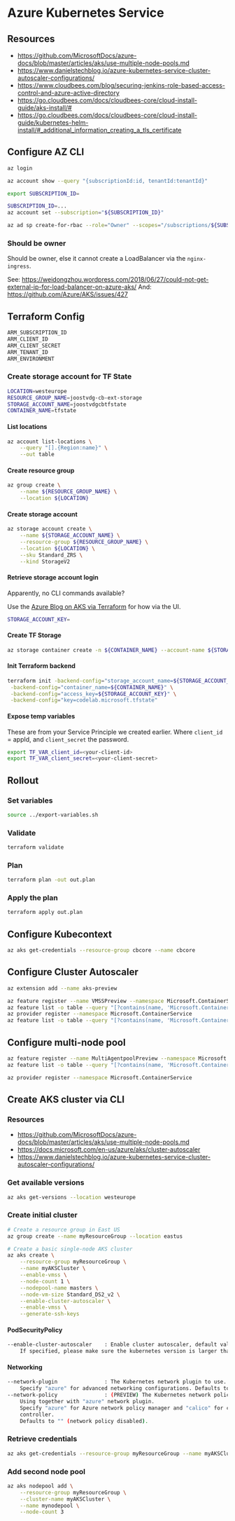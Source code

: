 # Azure Kubernetes Service

## Resources

* https://github.com/MicrosoftDocs/azure-docs/blob/master/articles/aks/use-multiple-node-pools.md
* https://www.danielstechblog.io/azure-kubernetes-service-cluster-autoscaler-configurations/
* https://www.cloudbees.com/blog/securing-jenkins-role-based-access-control-and-azure-active-directory
* https://go.cloudbees.com/docs/cloudbees-core/cloud-install-guide/aks-install/#
* https://go.cloudbees.com/docs/cloudbees-core/cloud-install-guide/kubernetes-helm-install/#_additional_information_creating_a_tls_certificate

## Configure AZ CLI

```bash
az login
```

```bash
az account show --query "{subscriptionId:id, tenantId:tenantId}"
```

```bash
export SUBSCRIPTION_ID=
```

```bash
SUBSCRIPTION_ID=...
az account set --subscription="${SUBSCRIPTION_ID}"
```

```bash
az ad sp create-for-rbac --role="Owner" --scopes="/subscriptions/${SUBSCRIPTION_ID}"
```

### Should be owner

Should be owner, else it cannot create a LoadBalancer via the `nginx-ingress`.

See: https://weidongzhou.wordpress.com/2018/06/27/could-not-get-external-ip-for-load-balancer-on-azure-aks/
And: https://github.com/Azure/AKS/issues/427

## Terraform Config

```bash
ARM_SUBSCRIPTION_ID
ARM_CLIENT_ID
ARM_CLIENT_SECRET
ARM_TENANT_ID
ARM_ENVIRONMENT
```

### Create storage account for TF State

```bash
LOCATION=westeurope
RESOURCE_GROUP_NAME=joostvdg-cb-ext-storage
STORAGE_ACCOUNT_NAME=joostvdgcbtfstate
CONTAINER_NAME=tfstate
```

#### List locations

```bash
az account list-locations \
    --query "[].{Region:name}" \
    --out table
```

#### Create resource group

```bash
az group create \
    --name ${RESOURCE_GROUP_NAME} \
    --location ${LOCATION}
```

#### Create storage account

```bash
az storage account create \
    --name ${STORAGE_ACCOUNT_NAME} \
    --resource-group ${RESOURCE_GROUP_NAME} \
    --location ${LOCATION} \
    --sku Standard_ZRS \
    --kind StorageV2
```

#### Retrieve storage account login

Apparently, no CLI commands available?

Use the [Azure Blog on AKS via Terraform](https://docs.microsoft.com/en-us/azure/terraform/terraform-create-k8s-cluster-with-tf-and-aks#set-up-azure-storage-to-store-terraform-state) for how via the UI.

```bash
STORAGE_ACCOUNT_KEY=
```

#### Create TF Storage

```bash
az storage container create -n ${CONTAINER_NAME} --account-name ${STORAGE_ACCOUNT_NAME} --account-key ${STORAGE_ACCOUNT_KEY}
```

#### Init Terraform backend

```bash
terraform init -backend-config="storage_account_name=${STORAGE_ACCOUNT_NAME}" \
 -backend-config="container_name=${CONTAINER_NAME}" \
 -backend-config="access_key=${STORAGE_ACCOUNT_KEY}" \
 -backend-config="key=codelab.microsoft.tfstate"
```

#### Expose temp variables

These are from your Service Principle we created earlier.
Where `client_id` = appId, and `client_secret` the password.

```bash
export TF_VAR_client_id=<your-client-id>
export TF_VAR_client_secret=<your-client-secret>
```

## Rollout

### Set variables

```bash
source ../export-variables.sh
```

### Validate

```bash
terraform validate
```

### Plan

```bash
terraform plan -out out.plan
```

### Apply the plan

```bash
terraform apply out.plan
```

## Configure Kubecontext

```bash
az aks get-credentials --resource-group cbcore --name cbcore
```

## Configure Cluster Autoscaler

```bash
az extension add --name aks-preview
```

```bash
az feature register --name VMSSPreview --namespace Microsoft.ContainerService
az feature list -o table --query "[?contains(name, 'Microsoft.ContainerService/VMSSPreview')].{Name:name,State:properties.state}"
az provider register --namespace Microsoft.ContainerService
az feature list -o table --query "[?contains(name, 'Microsoft.ContainerService')].{Name:name,State:properties.state}"
```

## Configure multi-node pool

```bash
az feature register --name MultiAgentpoolPreview --namespace Microsoft.ContainerService
az feature list -o table --query "[?contains(name, 'Microsoft.ContainerService/MultiAgentpoolPreview')].{Name:name,State:properties.state}"
```

```bash
az provider register --namespace Microsoft.ContainerService
```

## Create AKS cluster via CLI

### Resources

* https://github.com/MicrosoftDocs/azure-docs/blob/master/articles/aks/use-multiple-node-pools.md
* https://docs.microsoft.com/en-us/azure/aks/cluster-autoscaler
* https://www.danielstechblog.io/azure-kubernetes-service-cluster-autoscaler-configurations/

### Get available versions

```bash
az aks get-versions --location westeurope
```

### Create initial cluster

```bash
# Create a resource group in East US
az group create --name myResourceGroup --location eastus

# Create a basic single-node AKS cluster
az aks create \
    --resource-group myResourceGroup \
    --name myAKSCluster \
    --enable-vmss \
    --node-count 1 \
    --nodepool-name masters \
    --node-vm-size Standard_DS2_v2 \
    --enable-cluster-autoscaler \
    --enable-vmss \
    --generate-ssh-keys
```

#### PodSecurityPolicy

```bash
--enable-cluster-autoscaler    : Enable cluster autoscaler, default value is false.
    If specified, please make sure the kubernetes version is larger than 1.10.6.
```

#### Networking

```bash
--network-plugin               : The Kubernetes network plugin to use.
    Specify "azure" for advanced networking configurations. Defaults to "kubenet".
--network-policy               : (PREVIEW) The Kubernetes network policy to use.
    Using together with "azure" network plugin.
    Specify "azure" for Azure network policy manager and "calico" for calico network policy
    controller.
    Defaults to "" (network policy disabled).
```

### Retrieve credentials

```bash
az aks get-credentials --resource-group myResourceGroup --name myAKSCluster
```

### Add second node pool

```bash
az aks nodepool add \
    --resource-group myResourceGroup \
    --cluster-name myAKSCluster \
    --name mynodepool \
    --node-count 3
```


